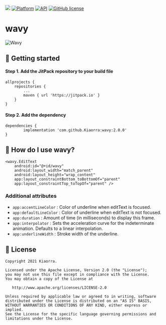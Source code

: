 [![](https://jitpack.io/v/Kiaorra/Wavy.svg)](https://jitpack.io/#Kiaorra/Wavy)
[![Platform](https://img.shields.io/badge/platform-android-green.svg)](http://developer.android.com/index.html)
[![API](https://img.shields.io/badge/API-21%2B-blue.svg?style=flat)](https://android-arsenal.com/api?level=21)
[![GitHub license](https://img.shields.io/badge/license-Apache%20License%202.0-blue.svg?style=flat)](https://www.apache.org/licenses/LICENSE-2.0)

wavy
==============
<img src="/sample.gif?raw=true" alt="Wavy" />

🔧 Getting started
--------
#### Step 1. Add the JitPack repository to your build file

	allprojects {
		repositories {
			...
			maven { url 'https://jitpack.io' }
		}
	}
  
#### Step 2. Add the dependency

	dependencies {
	        implementation 'com.github.Kiaorra:wavy:2.0.0'
	}

🤔 How do I use wavy?
----------------------------
    <wavy.EditText
        android:id="@+id/wavy"
        android:layout_width="match_parent"
        android:layout_height="wrap_content"
        app:layout_constraintBottom_toBottomOf="parent"
        app:layout_constraintTop_toTopOf="parent" />
	
### Additional attributes
- `app:accentLineColor` :  Color of underline when editText is focused.
- `app:defaultLineColor` : Color of underline when editText is not focused.
- `app:duration` : Amount of time (in milliseconds) to display this frame.
- `app:interpolator` : Sets the acceleration curve for the indeterminate animation. Defaults to a linear interpolation.
- `app:underlineWidth` : Stroke width of the underline.

📃 License
-------

    Copyright 2021 Kiaorra.

    Licensed under the Apache License, Version 2.0 (the "License");
    you may not use this file except in compliance with the License.
    You may obtain a copy of the License at

       http://www.apache.org/licenses/LICENSE-2.0

    Unless required by applicable law or agreed to in writing, software
    distributed under the License is distributed on an "AS IS" BASIS,
    WITHOUT WARRANTIES OR CONDITIONS OF ANY KIND, either express or implied.
    See the License for the specific language governing permissions and
    limitations under the License.
